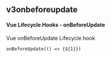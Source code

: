 ## v3onbeforeupdate
#### Vue Lifecycle Hooks - onBeforeUpdate
Vue onBeforeUpdate Lifecycle hook
```
onBeforeUpdate(() => {${1}})
```